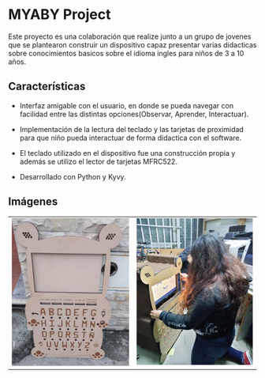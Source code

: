 # MYABY Project

Este proyecto es una colaboración que realize junto a un grupo de jovenes que se plantearon construir un dispositivo capaz presentar varias didacticas sobre conocimientos basicos sobre el idioma ingles para  niños de 3 a 10 años.

## Características

- Interfaz amigable con el usuario, en donde se pueda navegar con facilidad entre las distintas opciones(Observar, Aprender, Interactuar).

- Implementación de la lectura del teclado y las tarjetas de proximidad para que niño pueda interactuar de forma didactica con el software.

- El teclado utilizado en el dispositivo fue una construcción propia y además se utilizo el lector de tarjetas MFRC522.

- Desarrollado con Python y Kyvy.

## Imágenes
<table>
    <tr>
        <td><img src="resources/img/project/img2.png" atl="Dispositivo Base" width="300" height="300"></td>
        <td><img src="resources/img/project/img1.png" atl="Dispositivo Base" width="300" height="300"></td>
    </tr>
</table>







